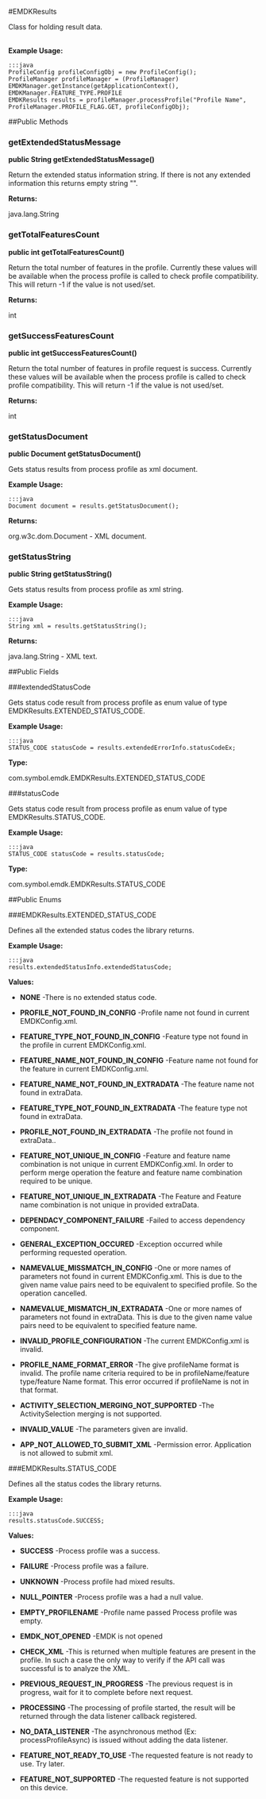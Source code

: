 #EMDKResults

Class for holding result data.<br><br>
 
 

**Example Usage:**
	
	:::java	
	ProfileConfig profileConfigObj = new ProfileConfig();
	ProfileManager profileManager = (ProfileManager) EMDKManager.getInstance(getApplicationContext(), EMDKManager.FEATURE_TYPE.PROFILE
	EMDKResults results = profileManager.processProfile("Profile Name", ProfileManager.PROFILE_FLAG.GET, profileConfigObj);


##Public Methods

### getExtendedStatusMessage

**public String getExtendedStatusMessage()**

Return the extended status information string.
 If there is not any extended information this returns empty string "".

**Returns:**

java.lang.String

### getTotalFeaturesCount

**public int getTotalFeaturesCount()**

Return the total number of features in the profile.
 Currently these values will be available when the process profile is called to check profile compatibility.
 This will return -1 if the value is not used/set.

**Returns:**

int

### getSuccessFeaturesCount

**public int getSuccessFeaturesCount()**

Return the total number of features in profile request is success.
 Currently these values will be available when the process profile is called to check profile compatibility.
 This will return -1 if the value is not used/set.

**Returns:**

int

### getStatusDocument

**public Document getStatusDocument()**

Gets status results from process profile as xml document.
 
 

**Example Usage:**
	
	:::java	
	Document document = results.getStatusDocument();


**Returns:**

org.w3c.dom.Document - XML document.

### getStatusString

**public String getStatusString()**

Gets status results from process profile as xml string. 
 
 

**Example Usage:**
	
	:::java	
	String xml = results.getStatusString();


**Returns:**

java.lang.String - XML text.

##Public Fields

###extendedStatusCode

Gets status code result from process profile as enum value of type  EMDKResults.EXTENDED_STATUS_CODE.
 
 

**Example Usage:**
	
	:::java	
	STATUS_CODE statusCode = results.extendedErrorInfo.statusCodeEx;


**Type:**

com.symbol.emdk.EMDKResults.EXTENDED_STATUS_CODE

###statusCode

Gets status code result from process profile as enum value of type  EMDKResults.STATUS_CODE.
 
 

**Example Usage:**
	
	:::java	
	STATUS_CODE statusCode = results.statusCode;


**Type:**

com.symbol.emdk.EMDKResults.STATUS_CODE

##Public Enums

###EMDKResults.EXTENDED_STATUS_CODE

Defines all the extended status codes the library returns. 
 
 

**Example Usage:**
	
	:::java	
	results.extendedStatusInfo.extendedStatusCode;


**Values:**

* **NONE** -There is no extended status code.

* **PROFILE_NOT_FOUND_IN_CONFIG** -Profile name not found in current EMDKConfig.xml.

* **FEATURE_TYPE_NOT_FOUND_IN_CONFIG** -Feature type not found in the profile in current EMDKConfig.xml.

* **FEATURE_NAME_NOT_FOUND_IN_CONFIG** -Feature name not found for the feature in current EMDKConfig.xml.

* **FEATURE_NAME_NOT_FOUND_IN_EXTRADATA** -The feature name not found in extraData.

* **FEATURE_TYPE_NOT_FOUND_IN_EXTRADATA** -The feature type not found in extraData.

* **PROFILE_NOT_FOUND_IN_EXTRADATA** -The profile not found in extraData..

* **FEATURE_NOT_UNIQUE_IN_CONFIG** -Feature and feature name combination is not unique in current EMDKConfig.xml.
 In order to perform merge operation the feature and feature name combination required
 to be unique.

* **FEATURE_NOT_UNIQUE_IN_EXTRADATA** -The Feature and Feature name combination is not unique in provided 
extraData.

* **DEPENDACY_COMPONENT_FAILURE** -Failed to access dependency component.

* **GENERAL_EXCEPTION_OCCURED** -Exception occurred while performing requested operation.

* **NAMEVALUE_MISSMATCH_IN_CONFIG** -One or more names of parameters not found in current EMDKConfig.xml. This is due to the given name value pairs need to be equivalent to specified profile. So the operation cancelled.

* **NAMEVALUE_MISMATCH_IN_EXTRADATA** -One or more names of parameters not found in extraData. This is due to the given name value pairs need to be equivalent to specified feature name.

* **INVALID_PROFILE_CONFIGURATION** -The current EMDKConfig.xml is invalid.

* **PROFILE_NAME_FORMAT_ERROR** -The give profileName format is invalid. The profile name criteria required 
to be in profileName/feature type/feature Name format. This error occurred if
profileName is not in that format.

* **ACTIVITY_SELECTION_MERGING_NOT_SUPPORTED** -The ActivitySelection merging is not supported.

* **INVALID_VALUE** -The parameters given are invalid.

* **APP_NOT_ALLOWED_TO_SUBMIT_XML** -Permission error. Application is not allowed to submit xml.

###EMDKResults.STATUS_CODE

Defines all the status codes the library returns. 
 
 

**Example Usage:**
	
	:::java	
	results.statusCode.SUCCESS;


**Values:**

* **SUCCESS** -Process profile was a success.

* **FAILURE** -Process profile was a failure.

* **UNKNOWN** -Process profile had mixed results.

* **NULL_POINTER** -Process profile was a had a null value.

* **EMPTY_PROFILENAME** -Profile name passed Process profile was empty.

* **EMDK_NOT_OPENED** -EMDK is not opened

* **CHECK_XML** -This is returned when multiple features are present in the profile. In such a case the only way to
 verify if the API call was successful is to analyze the XML.

* **PREVIOUS_REQUEST_IN_PROGRESS** -The previous request is in progress, wait for it to complete before next request.

* **PROCESSING** -The processing of profile started, the result will be returned through the data listener callback registered.

* **NO_DATA_LISTENER** -The asynchronous method (Ex: processProfileAsync) is issued without adding the data listener.

* **FEATURE_NOT_READY_TO_USE** -The requested feature is not ready to use. Try later.

* **FEATURE_NOT_SUPPORTED** -The requested feature is not supported on this device.

